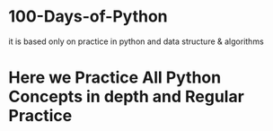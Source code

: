 # 100-Days-of-Python
it is based only on practice in python and data structure &amp; algorithms
 
<h1> Here we Practice All Python Concepts in depth and Regular Practice</h1>

